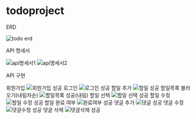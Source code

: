 # todoproject

ERD

![todo erd](https://github.com/wkdehf217/todoproject/assets/45251507/d89e8192-30f9-4a08-8e43-36cd5afd08a4)

API 명세서

![api명세서1](https://github.com/wkdehf217/todoproject/assets/45251507/cd6a8882-bbae-48d7-8636-0b607a604e66)
![api명세서2](https://github.com/wkdehf217/todoproject/assets/45251507/8fbbf15f-f8f6-4c87-896d-c1d3b1af6d0b)

API 구현

회원가입
![회원가입 성공](https://github.com/wkdehf217/todoproject/assets/45251507/7fda6684-9c2b-4470-868d-2116b6e55a1d)
로그인
![로그인 성공](https://github.com/wkdehf217/todoproject/assets/45251507/bfd39910-55f8-49c8-8be2-ba8d726df1c2)
할일 추가
![할일 성공](https://github.com/wkdehf217/todoproject/assets/45251507/1a276b2e-5558-4f2f-aaa5-a42c59bc08a3)
할일목록 불러오기(내림차순)
![할일목록 성공(내림)](https://github.com/wkdehf217/todoproject/assets/45251507/adaab587-5cd1-45be-8d1e-3bc3fd877081)
할일 선택
![할일 선택 성공](https://github.com/wkdehf217/todoproject/assets/45251507/293de0a1-8a8f-42f8-82df-52770e561756)
할일 수정
![할일 수정 성공](https://github.com/wkdehf217/todoproject/assets/45251507/5b9bb19d-3e54-4d76-afb6-cac0b19fe759)
할일 완료 여부
![완료여부 성공](https://github.com/wkdehf217/todoproject/assets/45251507/a5543ee0-edfa-494b-85a8-37af6ec0bd51)
댓글 추가
![댓글 성공](https://github.com/wkdehf217/todoproject/assets/45251507/104947f3-3e13-402f-a660-0e199ba92158)
댓글 수정
![댓글수정 성공](https://github.com/wkdehf217/todoproject/assets/45251507/1c92cf30-c8e3-4862-83b3-612ad62a0bfd)
댓글 삭제
![댓글삭제 성공](https://github.com/wkdehf217/todoproject/assets/45251507/96b534fe-d6a8-46d7-a6e4-e8941c2c2f0e)




